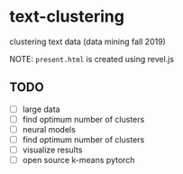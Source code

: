# text-clustering
clustering text data (data mining fall 2019)

NOTE: `present.html` is created using revel.js

## TODO
- [ ] large data
- [ ] find optimum number of clusters
- [ ] neural models
- [ ] find optimum number of clusters
- [ ] visualize results
- [ ] open source k-means pytorch

